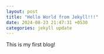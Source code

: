 ```yaml
---
layout: post
title: "Hello World from Jekyll!!!"
date: 2024-08-23 21:47:31 +0530
categories: jekyll update
---
```


This is my first blog!

[jekyll-docs]: https://jekyllrb.com/docs/home
[jekyll-gh]: https://github.com/jekyll/jekyll
[jekyll-talk]: https://talk.jekyllrb.com/
